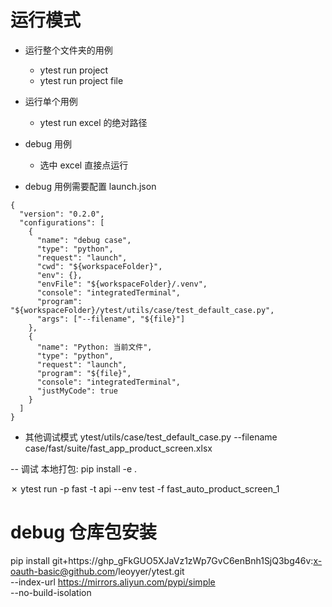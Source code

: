 # 运行模式

- 运行整个文件夹的用例
  - ytest run project
  - ytest run project file
- 运行单个用例
  - ytest run excel 的绝对路径
- debug 用例

  - 选中 excel 直接点运行

- debug 用例需要配置 launch.json

```
{
  "version": "0.2.0",
  "configurations": [
    {
      "name": "debug case",
      "type": "python",
      "request": "launch",
      "cwd": "${workspaceFolder}",
      "env": {},
      "envFile": "${workspaceFolder}/.venv",
      "console": "integratedTerminal",
      "program": "${workspaceFolder}/ytest/utils/case/test_default_case.py",
      "args": ["--filename", "${file}"]
    },
    {
      "name": "Python: 当前文件",
      "type": "python",
      "request": "launch",
      "program": "${file}",
      "console": "integratedTerminal",
      "justMyCode": true
    }
  ]
}

```

- 其他调试模式
  ytest/utils/case/test_default_case.py --filename case/fast/suite/fast_app_product_screen.xlsx

-- 调试
本地打包:
pip install -e .

✗ ytest run -p fast -t api --env test -f fast_auto_product_screen_1

# debug 仓库包安装

pip install git+https://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:x-oauth-basic@github.com/leoyyer/ytest.git \
 --index-url https://mirrors.aliyun.com/pypi/simple \
 --no-build-isolation
